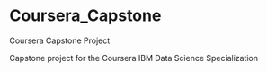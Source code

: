 # Coursera_Capstone
Coursera Capstone Project

Capstone project for the Coursera IBM Data Science Specialization
